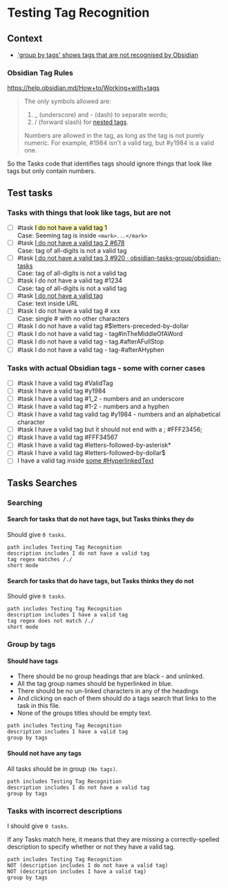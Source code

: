 # Testing Tag Recognition

## Context

- ['group by tags' shows tags that are not recognised by Obsidian](https://github.com/obsidian-tasks-group/obsidian-tasks/issues/929)

### Obsidian Tag Rules

<https://help.obsidian.md/How+to/Working+with+tags>

> The only symbols allowed are:
>
> 1. _ (underscore) and - (dash) to separate words;
> 2. / (forward slash) for [nested tags](https://help.obsidian.md/Plugins/Tag+pane#Nested+tags).
>
> Numbers are allowed in the tag, as long as the tag is not purely numeric. For example, #1984 isn't a valid tag, but #y1984 is a valid one.

So the Tasks code that identifies tags should ignore things that look like tags but only contain numbers.

## Test tasks

### Tasks with things that look like tags, but are not

- [ ] #task <mark style="background: #FFF12345;">I do not have a valid tag 1</mark><br>Case: Seeming tag is inside `<mark>...</mark>`
- [ ] #task [I do not have a valid tag 2 #678](https://github.com/obsidian-tasks-group/obsidian-tasks/pull/678)<br>Case: tag of all-digits is not a valid tag
- [ ] #task [I do not have a valid tag 3 #920 · obsidian-tasks-group/obsidian-tasks](https://github.com/obsidian-tasks-group/obsidian-tasks/discussions/920)<br>Case: tag of all-digits is not a valid tag
- [ ] #task I do not have a valid tag #1234<br>Case: tag of all-digits is not a valid tag
- [ ] #task [I do not have a valid tag](https://cloud.feedly.com/#opml)<br>Case: text inside URL
- [ ] #task I do not have a valid tag # xxx<br>Case: single # with no other characters
- [ ] #task I do not have a valid tag #$letters-preceded-by-dollar
- [ ] #task I do not have a valid tag - tag#inTheMiddleOfAWord
- [ ] #task I do not have a valid tag - tag.#afterAFullStop
- [ ] #task I do not have a valid tag - tag-#afterAHyphen

### Tasks with actual Obsidian tags - some with corner cases

- [ ] #task I have a valid tag #ValidTag
- [ ] #task I have a valid tag #y1984
- [ ] #task I have a valid tag #1_2 - numbers and an underscore
- [ ] #task I have a valid tag #1-2 - numbers and a hyphen
- [ ] #task I have a valid tag valid tag #y1984 - numbers and an alphabetical character
- [ ] #task I have a valid tag but it should not end with a ; #FFF23456;
- [ ] #task I have a valid tag #FFF34567
- [ ] #task I have a valid tag #letters-followed-by-asterisk*
- [ ] #task I have a valid tag #letters-followed-by-dollar$
- [ ] I have a valid tag inside [some #HyperlinkedText](https://help.obsidian.md/Plugins/Tag+pane#Nested+tags)

## Tasks Searches

### Searching

#### Search for tasks that do not have tags, but Tasks thinks they do

Should give `0 tasks`.

```tasks
path includes Testing Tag Recognition
description includes I do not have a valid tag
tag regex matches /./
short mode
```

#### Search for tasks that do have tags, but Tasks thinks they do not

Should give `0 tasks`.

```tasks
path includes Testing Tag Recognition
description includes I have a valid tag
tag regex does not match /./
short mode
```

### Group by tags

#### Should have tags

- There should be no group headings that are black - and unlinked.
- All the tag group names should be hyperlinked in blue.
- There should be no un-linked characters in any of the headings
- And clicking on each of them should do a tags search that links to the task in this file.
- None of the groups titles should be empty text.

```tasks
path includes Testing Tag Recognition
description includes I have a valid tag
group by tags
```

#### Should not have any tags

All tasks should be in group `(No tags)`.

```tasks
path includes Testing Tag Recognition
description includes I do not have a valid tag
group by tags
```

### Tasks with incorrect descriptions

I should give `0 tasks`.

If any Tasks match here, it means that they are missing a correctly-spelled description to specify whether or not they have a valid tag.

```tasks
path includes Testing Tag Recognition
NOT (description includes I do not have a valid tag)
NOT (description includes I have a valid tag)
group by tags
```
